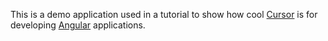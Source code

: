 This is a demo application used in a tutorial to show how cool [Cursor](https://www.cursor.com/) is for developing [Angular](https://angular.dev/) applications. 
